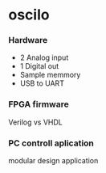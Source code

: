 # oscilo
### Hardware
 - 2 Analog input
 - 1 Digital out
 - Sample memmory
 - USB to UART
 
### FPGA firmware
Verilog vs VHDL

 

### PC controll aplication 
modular design application


